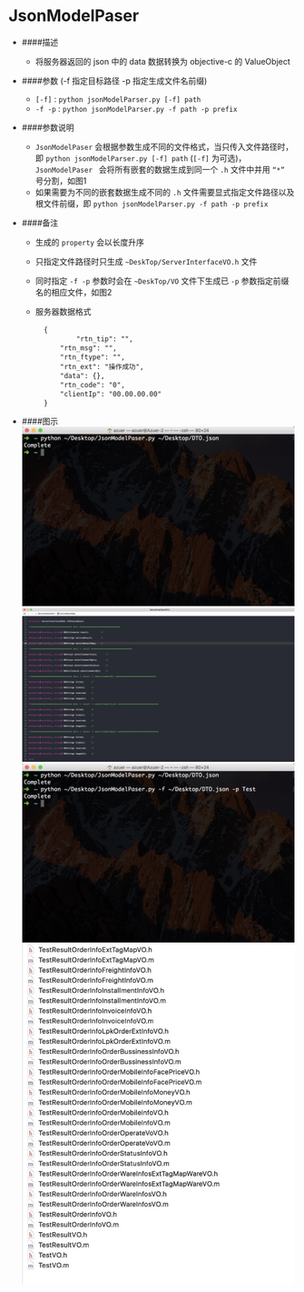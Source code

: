 # JsonModelPaser

* ####描述
	* 将服务器返回的 json 中的 data 数据转换为 objective-c 的 ValueObject
	
		
* ####参数 (-f 指定目标路径 -p 指定生成文件名前缀)
	* ```[-f]``` : ```python jsonModelParser.py [-f] path```
	* ```-f -p``` :	```python jsonModelParser.py -f path -p prefix```
* ####参数说明 
	* ```JsonModelPaser``` 会根据参数生成不同的文件格式，当只传入文件路径时，即 ```python jsonModelParser.py [-f] path``` (```[-f]``` 为可选)，```JsonModelPaser ``` 会将所有嵌套的数据生成到同一个 ```.h``` 文件中并用 ```“*”``` 号分割，如图1
	* 如果需要为不同的嵌套数据生成不同的 ```.h``` 文件需要显式指定文件路径以及根文件前缀，即 ```python jsonModelParser.py -f path -p prefix```

* ####备注
	* 生成的 ```property``` 会以长度升序
	* 只指定文件路径时只生成 ```~DeskTop/ServerInterfaceVO.h``` 文件
	* 同时指定 ```-f -p``` 参数时会在 ```~DeskTop/VO``` 文件下生成已 ```-p``` 参数指定前缀名的相应文件，如图2
	* 服务器数据格式

			{
					"rtn_tip": "",
				"rtn_msg": "",
				"rtn_ftype": "",
				"rtn_ext": "操作成功",
				"data": {},
				"rtn_code": "0",
				"clientIp": "00.00.00.00"
			}
			
* ####图示
	![图1](../imgs/jsonmodelpaser_3.png)	
	![图1](../imgs/jsonmodelpaser_1.png)
	![图1](../imgs/jsonmodelpaser_4.png)
	![图1](../imgs/jsonmodelpaser_2.png)